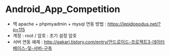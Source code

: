 # Android_App_Competition

- 맥 apache + phpmyadmin + mysql 연동 방법 : https://lepidopodus.net/?p=115 
- 계정 : root / 암호 : 초기 설정 암호
- 서버 연동 예제 : http://gakari.tistory.com/entry/안드로이드-프로젝트3-데이터베이스-및-서버-구축
